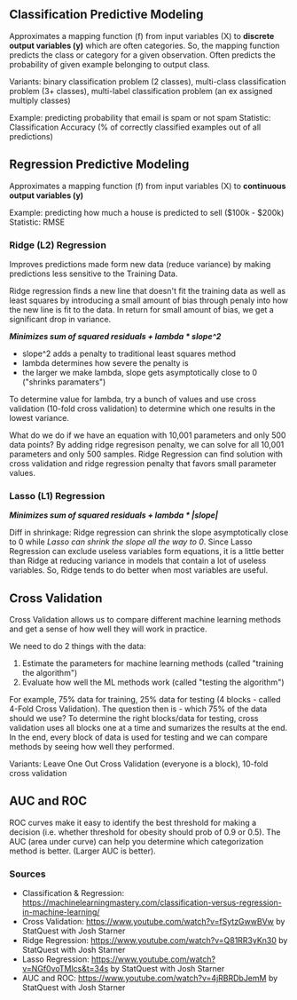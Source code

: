 ## Classification Predictive Modeling
Approximates a mapping function (f) from input variables (X) to **discrete output variables (y)** which are often categories. 
So, the mapping function predicts the class or category for a given observation. Often predicts the probability of given
example belonging to output class. 

Variants: binary classification problem (2 classes), multi-class classification problem (3+ classes), 
multi-label classification problem (an ex assigned multiply classes)

Example: predicting probability that email is spam or not spam
Statistic: Classification Accuracy (% of correctly classified examples out of all predictions) 

## Regression Predictive Modeling
Approximates a mapping function (f) from input variables (X) to **continuous output variables (y)**

Example: predicting how much a house is predicted to sell ($100k - $200k)
Statistic: RMSE

### Ridge (L2) Regression 
Improves predictions made form new data (reduce variance) by making predictions less sensitive to the Training Data.

Ridge regression finds a new line that doesn't fit the training data as well as least squares by introducing a small 
amount of bias through penaly into how the new line is fit to the data. In return for small amount of bias, we get a 
significant drop in variance. 

***Minimizes sum of squared residuals + lambda * slope^2***
- slope^2 adds a penalty to traditional least squares method
- lambda determines how severe the penalty is
- the larger we make lambda, slope gets asymptotically close to 0 ("shrinks paramaters")

To determine value for lambda, try a bunch of values and use cross validation (10-fold cross validation) to determine
which one results in the lowest variance. 

What do we do if we have an equation with 10,001 parameters and only 500 data points? By adding 
ridge regresison penalty, we can solve for all 10,001 parameters and only 500 samples. Ridge 
Regression can find solution with cross validation and ridge regression penalty that favors small parameter
values.

### Lasso (L1) Regression
***Minimizes sum of squared residuals + lambda * |slope|***

Diff in shrinkage: Ridge regression can shrink the slope asymptotically close to 0 while _Lasso can shrink
the slope all the way to 0_. Since Lasso Regression can exclude useless variables form equations, it is a little better
than Ridge at reducing variance in models that contain a lot of useless variables. So, Ridge tends to do better 
when most variables are useful.

## Cross Validation

Cross Validation allows us to compare different machine learning methods and get a sense of how well they
will work in practice. 

We need to do 2 things with the data:
1) Estimate the parameters for machine learning methods (called "training the algorithm")
2) Evaluate how well the ML methods work (called "testing the algorithm")

For example, 75% data for training, 25% data for testing (4 blocks - called 4-Fold Cross Validation). 
The question then is - which 75% of the data should we use?
To determine the right blocks/data for testing, cross validation uses all blocks one at a time and sumarizes the results 
at the end. In the end, every block of data is used for testing and we can compare methods by seeing how well they performed.

Variants: Leave One Out Cross Validation (everyone is a block), 10-fold cross validation

## AUC and ROC
ROC curves make it easy to identify the best threshold for making a decision (i.e. whether threshold for obesity should prob of 0.9 or 0.5). 
The AUC (area under curve) can help you determine which categorization method is better. (Larger AUC is better). 
### Sources
- Classification & Regression: https://machinelearningmastery.com/classification-versus-regression-in-machine-learning/
- Cross Validation: https://www.youtube.com/watch?v=fSytzGwwBVw by StatQuest with Josh Starner
- Ridge Regression: https://www.youtube.com/watch?v=Q81RR3yKn30 by StatQuest with Josh Starner
- Lasso Regression: https://www.youtube.com/watch?v=NGf0voTMlcs&t=34s by StatQuest with Josh Starner
- AUC and ROC: https://www.youtube.com/watch?v=4jRBRDbJemM by StatQuest with Josh Starner
